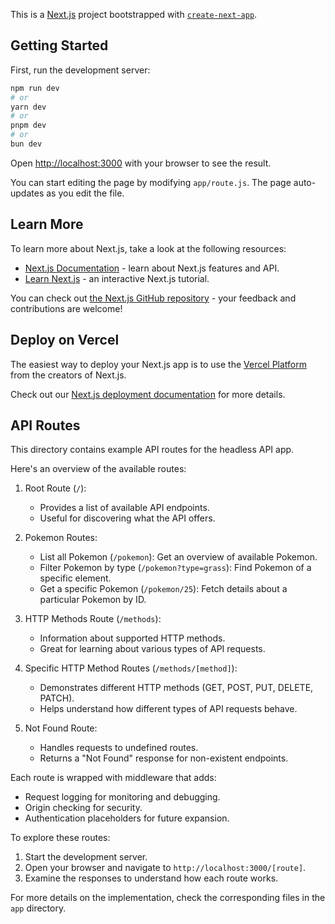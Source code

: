 This is a [Next.js](https://nextjs.org) project bootstrapped with [`create-next-app`](https://nextjs.org/docs/app/api-reference/create-next-app).

## Getting Started

First, run the development server:

```bash
npm run dev
# or
yarn dev
# or
pnpm dev
# or
bun dev
```

Open [http://localhost:3000](http://localhost:3000) with your browser to see the result.

You can start editing the page by modifying `app/route.js`. The page auto-updates as you edit the file.

## Learn More

To learn more about Next.js, take a look at the following resources:

- [Next.js Documentation](https://nextjs.org/docs) - learn about Next.js features and API.
- [Learn Next.js](https://nextjs.org/learn) - an interactive Next.js tutorial.

You can check out [the Next.js GitHub repository](https://github.com/vercel/next.js) - your feedback and contributions are welcome!

## Deploy on Vercel

The easiest way to deploy your Next.js app is to use the [Vercel Platform](https://vercel.com/new?utm_medium=default-template&filter=next.js&utm_source=create-next-app&utm_campaign=create-next-app-readme) from the creators of Next.js.

Check out our [Next.js deployment documentation](https://nextjs.org/docs/app/building-your-application/deploying) for more details.

## API Routes

This directory contains example API routes for the headless API app.

Here's an overview of the available routes:

1. Root Route (`/`):

   - Provides a list of available API endpoints.
   - Useful for discovering what the API offers.

2. Pokemon Routes:

   - List all Pokemon (`/pokemon`): Get an overview of available Pokemon.
   - Filter Pokemon by type (`/pokemon?type=grass`): Find Pokemon of a specific element.
   - Get a specific Pokemon (`/pokemon/25`): Fetch details about a particular Pokemon by ID.

3. HTTP Methods Route (`/methods`):

   - Information about supported HTTP methods.
   - Great for learning about various types of API requests.

4. Specific HTTP Method Routes (`/methods/[method]`):

   - Demonstrates different HTTP methods (GET, POST, PUT, DELETE, PATCH).
   - Helps understand how different types of API requests behave.

5. Not Found Route:
   - Handles requests to undefined routes.
   - Returns a "Not Found" response for non-existent endpoints.

Each route is wrapped with middleware that adds:

- Request logging for monitoring and debugging.
- Origin checking for security.
- Authentication placeholders for future expansion.

To explore these routes:

1. Start the development server.
2. Open your browser and navigate to `http://localhost:3000/[route]`.
3. Examine the responses to understand how each route works.

For more details on the implementation, check the corresponding files in the `app` directory.
